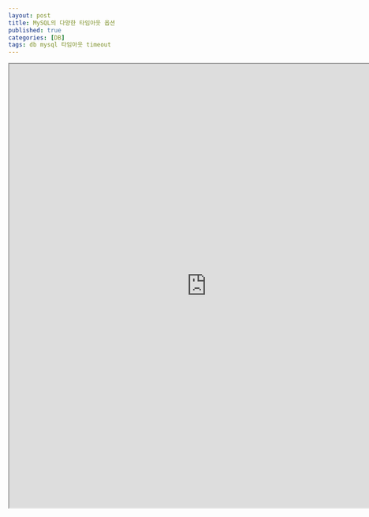 ```yaml
---
layout: post
title: MySQL의 다양한 타임아웃 옵션
published: true
categories: [DB]
tags: db mysql 타임아웃 timeout
---
```

<iframe width="800" height="900" src="https://docs.google.com/document/d/e/2PACX-1vRJ0x3T24baXo955wXm1K_PWNXaB9ris-nMdlLkTGL8zB2sooYNoylzMarMBsO72f_Y6IQDh0OlNati/pub?embedded=true"></iframe>   
   